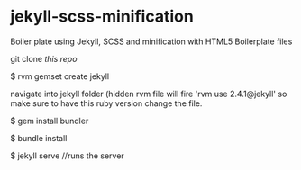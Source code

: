 # jekyll-scss-minification

Boiler plate using Jekyll, SCSS and minification with HTML5 Boilerplate files

git clone *this repo*

$ rvm gemset create jekyll

navigate into jekyll folder (hidden rvm file will fire 'rvm use 2.4.1@jekyll' so make sure to have this ruby version change the file.

$ gem install bundler

$ bundle install

$ jekyll serve              //runs the server
